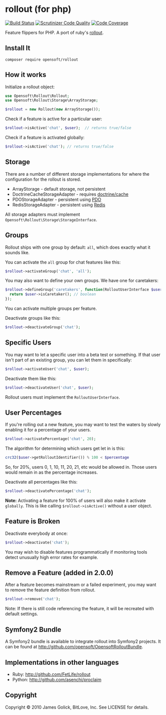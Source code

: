 rollout (for php)
=================

[![Build Status](https://travis-ci.org/opensoft/rollout.svg?branch=master)](https://travis-ci.org/opensoft/rollout) [![Scrutinizer Code Quality](https://scrutinizer-ci.com/g/opensoft/rollout/badges/quality-score.png?s=a75edbc812e0b27279496e8f2f274f6a4c58dd9a)](https://scrutinizer-ci.com/g/opensoft/rollout/) [![Code Coverage](https://scrutinizer-ci.com/g/opensoft/rollout/badges/coverage.png?s=f2e7939ee89b8788df83bcc556aefedcf03cb6e4)](https://scrutinizer-ci.com/g/opensoft/rollout/)

Feature flippers for PHP.  A port of ruby's [rollout](https://github.com/FetLife/rollout).

Install It
----------

    composer require opensoft/rollout

How it works
------------

Initialize a rollout object:

```php
use Opensoft\Rollout\Rollout;
use Opensoft\Rollout\Storage\ArrayStorage;

$rollout = new Rollout(new ArrayStorage());
```

Check if a feature is active for a particular user:

```php
$rollout->isActive('chat', $user);  // returns true/false
```

Check if a feature is activated globally:

```php
$rollout->isActive('chat'); // returns true/false
```

Storage
-------

There are a number of different storage implementations for where the configuration for the rollout is stored.

* ArrayStorage - default storage, not persistent
* DoctrineCacheStorageAdapter - requires [doctrine/cache][doctrine-cache]
* PDOStorageAdapter - persistent using [PDO][pdo]
* RedisStorageAdapter - persistent using [Redis][redis]

[doctrine-cache]: https://packagist.org/packages/doctrine/cache
[pdo]: http://php.net/pdo
[redis]: http://redis.io

All storage adapters must implement `Opensoft\Rollout\Storage\StorageInterface`.

Groups
------

Rollout ships with one group by default: `all`, which does exactly what it sounds like.

You can activate the `all` group for chat features like this:

```php
$rollout->activateGroup('chat', 'all');
```

You may also want to define your own groups.  We have one for caretakers:

```php
$rollout->defineGroup('caretakers', function(RolloutUserInterface $user) {
  return $user->isCaretaker(); // boolean
});
```

You can activate multiple groups per feature.

Deactivate groups like this:

```php
$rollout->deactivateGroup('chat');
```

Specific Users
--------------

You may want to let a specific user into a beta test or something.  If that user isn't part of an existing group, you can let them in specifically:

```php
$rollout->activateUser('chat', $user);
```

Deactivate them like this:

```php
$rollout->deactivateUser('chat', $user);
```

Rollout users must implement the `RolloutUserInterface`.

User Percentages
----------------

If you're rolling out a new feature, you may want to test the waters by slowly enabling it for a percentage of your users.

```php
$rollout->activatePercentage('chat', 20);
```

The algorithm for determining which users get let in is this:

```php
crc32($user->getRolloutIdentifier()) % 100 < $percentage
```

So, for 20%, users 0, 1, 10, 11, 20, 21, etc would be allowed in. Those users would remain in as the percentage increases.

Deactivate all percentages like this:

```php
$rollout->deactivatePercentage('chat');
```

**Note:** Activating a feature for 100% of users will also make it activate `globally`.  This is like calling `$rollout->isActive()` without a user object.

Feature is Broken
-----------------

Deactivate everybody at once:

```php
$rollout->deactivate('chat');
```

You may wish to disable features programmatically if monitoring tools detect unusually high error rates for example.

Remove a Feature (added in 2.0.0)
---------------------------------

After a feature becomes mainstream or a failed experiment, you may want to remove the feature definition from rollout.

```php
$rollout->remove('chat');
```

Note: If there is still code referencing the feature, it will be recreated with default settings.

Symfony2 Bundle
---------------

A Symfony2 bundle is available to integrate rollout into Symfony2 projects.  It can be found at http://github.com/opensoft/OpensoftRolloutBundle.

Implementations in other languages
----------------------------------

* Ruby: http://github.com/FetLife/rollout
* Python: http://github.com/asenchi/proclaim

Copyright
---------

Copyright © 2010 James Golick, BitLove, Inc. See LICENSE for details.
